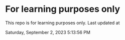 # For learning purposes only
This repo is for learning purposes only.
Last updated at

Saturday, September 2, 2023 5:13:56 PM

